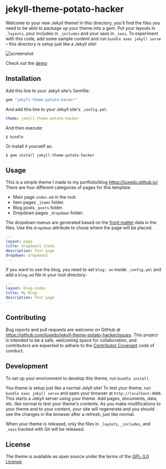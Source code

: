 # jekyll-theme-potato-hacker

Welcome to your new Jekyll theme! In this directory, you'll find the files you need to be able to package up your theme into a gem. Put your layouts in `_layouts`, your includes in `_includes` and your sass in `_sass`. To experiment with this code, add some sample content and run `bundle exec jekyll serve` – this directory is setup just like a Jekyll site!

![screenshot](https://raw.githubusercontent.com/luxedo/jekyll-theme-potato-hacker/master/screenshot.png "screenshot")

Check out the [demo](https://luxedo.github.io/jekyll-theme-potato-hacker/)

## Installation

Add this line to your Jekyll site's Gemfile:

```ruby
gem "jekyll-theme-potato-hacker"
```

And add this line to your Jekyll site's `_config.yml`:

```yaml
theme: jekyll-theme-potato-hacker
```

And then execute:

    $ bundle

Or install it yourself as:

    $ gem install jekyll-theme-potato-hacker

## Usage

This is a simple theme I made to my portfolio/blog https://luxedo.github.io/
There are four different categories of pages for this template:
* Main page `index.md` in the root.
* Item pages `_items` folder.
* Blog posts `_posts` folder.
* Dropdown pages `_dropdown` folder.

The dropdown menus are generated based on the [front matter](https://jekyllrb.com/docs/front-matter/) data in the files. Use the `dropdown` attribute to chose where the page will be placed.
```yaml
---
layout: page
title: dropdown1 item1
description: Test page
dropdown: dropdown1
---
```

If you want to use the blog, you need to set `blog: on` inside `_config.yml` and add a `blog.md` file in your root directory:
```yaml
---
layout: blog-index
title: My Blog
description: Test page
---
```

## Contributing

Bug reports and pull requests are welcome on GitHub at https://github.com/luxedo/jekyll-theme-potato-hacker/issues. This project is intended to be a safe, welcoming space for collaboration, and contributors are expected to adhere to the [Contributor Covenant](http://contributor-covenant.org) code of conduct.

## Development

To set up your environment to develop this theme, run `bundle install`.

You theme is setup just like a normal Jelyll site! To test your theme, run `bundle exec jekyll serve` and open your browser at `http://localhost:4000`. This starts a Jekyll server using your theme. Add pages, documents, data, etc. like normal to test your theme's contents. As you make modifications to your theme and to your content, your site will regenerate and you should see the changes in the browser after a refresh, just like normal.

When your theme is released, only the files in `_layouts`, `_includes`, and `_sass` tracked with Git will be released.

## License

The theme is available as open source under the terms of the [GPL-3.0 License](https://www.gnu.org/licenses/gpl-3.0.en.html).
